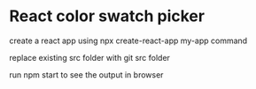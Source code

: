 # React color swatch picker

create a react app using npx create-react-app my-app command

replace existing src folder with git src folder

run npm start to see the output in browser
